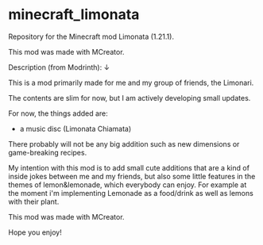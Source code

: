 # minecraft_limonata
Repository for the Minecraft mod Limonata (1.21.1).

This mod was made with MCreator.

Description (from Modrinth): ↓

This is a mod primarily made for me and my group of friends, the Limonari.

The contents are slim for now, but I am actively developing small updates.

For now, the things added are:

- a music disc (Limonata Chiamata)

There probably will not be any big addition such as new dimensions or game-breaking recipes.

My intention with this mod is to add small cute additions that are a kind of inside jokes between me and my friends, but also some little features in the themes of lemon&lemonade, which everybody can enjoy. For example at the moment i'm implementing Lemonade as a food/drink as well as lemons with their plant.

This mod was made with MCreator.

Hope you enjoy!
